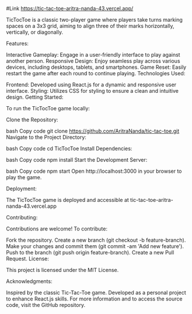 #Link https://tic-tac-toe-aritra-nanda-43.vercel.app/


TicTocToe is a classic two-player game where players take turns marking spaces on a 3x3 grid, aiming to align three of their marks horizontally, vertically, or diagonally.

Features:

Interactive Gameplay: Engage in a user-friendly interface to play against another person.
Responsive Design: Enjoy seamless play across various devices, including desktops, tablets, and smartphones.
Game Reset: Easily restart the game after each round to continue playing.
Technologies Used:

Frontend: Developed using React.js for a dynamic and responsive user interface.
Styling: Utilizes CSS for styling to ensure a clean and intuitive design.
Getting Started:

To run the TicTocToe game locally:

Clone the Repository:

bash
Copy code
git clone https://github.com/AritraNanda/tic-tac-toe.git
Navigate to the Project Directory:

bash
Copy code
cd TicTocToe
Install Dependencies:

bash
Copy code
npm install
Start the Development Server:

bash
Copy code
npm start
Open http://localhost:3000 in your browser to play the game.

Deployment:

The TicTocToe game is deployed and accessible at tic-tac-toe-aritra-nanda-43.vercel.app


Contributing:

Contributions are welcome! To contribute:

Fork the repository.
Create a new branch (git checkout -b feature-branch).
Make your changes and commit them (git commit -am 'Add new feature').
Push to the branch (git push origin feature-branch).
Create a new Pull Request.
License:

This project is licensed under the MIT License.

Acknowledgments:

Inspired by the classic Tic-Tac-Toe game.
Developed as a personal project to enhance React.js skills.
For more information and to access the source code, visit the GitHub repository.

